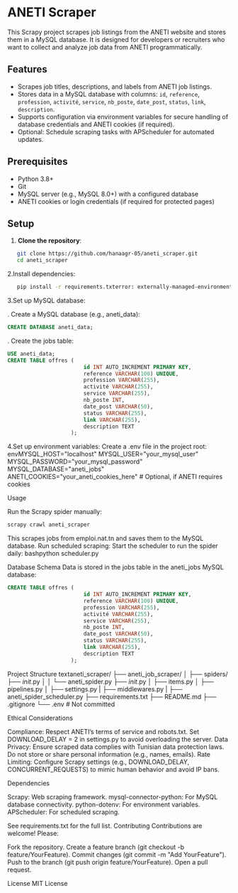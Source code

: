 # ANETI Scraper

This Scrapy project scrapes job listings from the ANETI website[](http://emploi.nat.tn) and stores them in a MySQL database. It is designed for developers or recruiters who want to collect and analyze job data from ANETI programmatically.

## Features
- Scrapes job titles, descriptions, and labels from ANETI job listings.
- Stores data in a MySQL database with columns: `id`, `reference`, `profession`, `activité`, `service`, `nb_poste`, `date_post`, `status`, `link`, `description`.
- Supports configuration via environment variables for secure handling of database credentials and ANETI cookies (if required).
- Optional: Schedule scraping tasks with APScheduler for automated updates.

## Prerequisites
- Python 3.8+
- Git
- MySQL server (e.g., MySQL 8.0+) with a configured database
- ANETI cookies or login credentials (if required for protected pages)

## Setup
1. **Clone the repository**:
   
```bash
   git clone https://github.com/hanaagr-05/aneti_scraper.git
   cd aneti_scraper
```

2.Install dependencies:
```bash
   pip install -r requirements.txterror: externally-managed-environment
```

3.Set up MySQL database:

. Create a MySQL database (e.g., aneti_data):
```sql 
CREATE DATABASE aneti_data;
```
. Create the jobs table:
```sql
USE aneti_data;
CREATE TABLE offres (
                        id INT AUTO_INCREMENT PRIMARY KEY,
                        reference VARCHAR(100) UNIQUE,
                        profession VARCHAR(255),
                        activité VARCHAR(255),
                        service VARCHAR(255),
                        nb_poste INT,
                        date_post VARCHAR(50),
                        status VARCHAR(255),
                        link VARCHAR(255),
                        description TEXT
                    );
```



4.Set up environment variables:
Create a .env file in the project root:
envMYSQL_HOST="localhost"
MYSQL_USER="your_mysql_user"
MYSQL_PASSWORD="your_mysql_password"
MYSQL_DATABASE="aneti_jobs"
ANETI_COOKIES="your_aneti_cookies_here"  # Optional, if ANETI requires cookies


Usage

Run the Scrapy spider manually:
```bash
scrapy crawl aneti_scraper
```
This scrapes jobs from emploi.nat.tn and saves them to the MySQL database.
Run scheduled scraping:
Start the scheduler to run the spider daily:
bashpython scheduler.py


Database Schema
Data is stored in the jobs table in the aneti_jobs MySQL database:
```sql
CREATE TABLE offres (
                        id INT AUTO_INCREMENT PRIMARY KEY,
                        reference VARCHAR(100) UNIQUE,
                        profession VARCHAR(255),
                        activité VARCHAR(255),
                        service VARCHAR(255),
                        nb_poste INT,
                        date_post VARCHAR(50),
                        status VARCHAR(255),
                        link VARCHAR(255),
                        description TEXT
                    );
```
Project Structure
textaneti_scraper/
├── aneti_job_scraper/
│   ├── spiders/
        ├── _init_.py
│   │   └── aneti_spider.py
    ├── _init_.py
│   ├── items.py
│   ├── pipelines.py
│   ├── settings.py
|   ├── middlewares.py
|   ├── aneti_spider_scheduler.py
├── requirements.txt
├── README.md
├── .gitignore
└── .env  # Not committed

Ethical Considerations

Compliance: Respect ANETI’s terms of service and robots.txt. Set DOWNLOAD_DELAY = 2 in settings.py to avoid overloading the server.
Data Privacy: Ensure scraped data complies with Tunisian data protection laws. Do not store or share personal information (e.g., names, emails).
Rate Limiting: Configure Scrapy settings (e.g., DOWNLOAD_DELAY, CONCURRENT_REQUESTS) to mimic human behavior and avoid IP bans.

Dependencies

Scrapy: Web scraping framework.
mysql-connector-python: For MySQL database connectivity.
python-dotenv: For environment variables.
APScheduler: For scheduled scraping.

See requirements.txt for the full list.
Contributing
Contributions are welcome! Please:

Fork the repository.
Create a feature branch (git checkout -b feature/YourFeature).
Commit changes (git commit -m "Add YourFeature").
Push to the branch (git push origin feature/YourFeature).
Open a pull request.

License
MIT License
